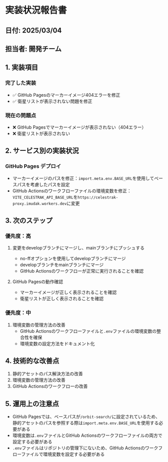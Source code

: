 # 実装状況報告書

## 日付: 2025/03/04

## 担当者: 開発チーム

## 1. 実装項目

### 完了した実装
- ✅ GitHub Pagesのマーカーイメージ404エラーを修正
- ✅ 衛星リストが表示されない問題を修正

### 現在の問題点
- ❌ GitHub Pagesでマーカーイメージが表示されない（404エラー）
- ❌ 衛星リストが表示されない

## 2. サービス別の実装状況

### GitHub Pages デプロイ
- マーカーイメージのパスを修正：`import.meta.env.BASE_URL`を使用してベースパスを考慮したパスを設定
- GitHub Actionsのワークフローファイルの環境変数を修正：`VITE_CELESTRAK_API_BASE_URL`を`https://celestrak-proxy.imudak.workers.dev`に変更

## 3. 次のステップ

### 優先度：高
1. 変更をdevelopブランチにマージし、mainブランチにプッシュする
   - no-ffオプションを使用してdevelopブランチにマージ
   - developブランチをmainブランチにマージ
   - GitHub Actionsのワークフローが正常に実行されることを確認

2. GitHub Pagesの動作確認
   - マーカーイメージが正しく表示されることを確認
   - 衛星リストが正しく表示されることを確認

### 優先度：中
1. 環境変数の管理方法の改善
   - GitHub Actionsのワークフローファイルと`.env`ファイルの環境変数の整合性を確保
   - 環境変数の設定方法をドキュメント化

## 4. 技術的な改善点
1. 静的アセットのパス解決方法の改善
2. 環境変数の管理方法の改善
3. GitHub Actionsのワークフローの改善

## 5. 運用上の注意点
- GitHub Pagesでは、ベースパスが`/orbit-search/`に設定されているため、静的アセットのパスを参照する際は`import.meta.env.BASE_URL`を使用する必要がある
- 環境変数は`.env`ファイルとGitHub Actionsのワークフローファイルの両方で設定する必要がある
- `.env`ファイルはリポジトリの管理下にないため、GitHub Actionsのワークフローファイルで環境変数を設定する必要がある
